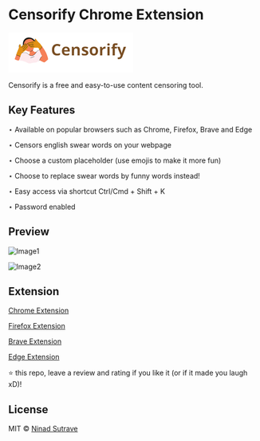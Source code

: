 # Censorify Chrome Extension

![Logo](./assets/logo.png)

Censorify is a free and easy-to-use content censoring tool. 

## Key Features

⋆ Available on popular browsers such as Chrome, Firefox, Brave and Edge

⋆ Censors english swear words on your webpage

⋆ Choose a custom placeholder (use emojis to make it more fun)

⋆ Choose to replace swear words by funny words instead!

⋆ Easy access via shortcut Ctrl/Cmd + Shift + K

⋆ Password enabled

## Preview

![Image1](./assets/default-preview.gif)

![Image2](./assets/funny-preview.png)


## Extension

[Chrome Extension](https://chrome.google.com/webstore/detail/censorify/efchgkadcglilfcdbgpolinhieeabjlc?hl=en&authuser=0)

[Firefox Extension](https://addons.mozilla.org/en-US/firefox/addon/censorify/)

[Brave Extension](https://chrome.google.com/webstore/detail/censorify/efchgkadcglilfcdbgpolinhieeabjlc?hl=en&authuser=0)

[Edge Extension](https://microsoftedge.microsoft.com/addons/detail/censorify/fpjmpnneglldlohfngljdfkhjclliaeb)

⭐ this repo, leave a review and rating if you like it (or if it made you laugh xD)!

## License

MIT © [Ninad Sutrave](https://ninadsutrave.in)
